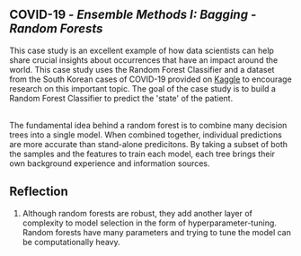 <h2> COVID-19 - <i> Ensemble Methods I: Bagging - Random Forests </i> </h2>
This case study is an excellent example of how data scientists can help share crucial insights about occurrences that have an impact around the world. This case study uses the Random Forest Classifier and a dataset from the South Korean cases of COVID-19 provided on <a href="https://www.kaggle.com/kimjihoo/coronavirusdataset">Kaggle</a> to encourage research on this important topic. The goal of the case study is to build a Random Forest Classifier to predict the 'state' of the patient. <br> </br>

The fundamental idea behind a random forest is to combine many decision trees into a single model. When combined together, individual predictions are more accurate than stand-alone predicitons. By taking a subset of both the samples and the features to train each model, each tree brings their own background experience and information sources. 

<h2> Reflection </h2>
<ol>
  <li> Although random forests are robust, they add another layer of complexity to model selection in the form of hyperparameter-tuning. Random forests have many parameters and trying to tune the model can be computationally heavy.
</ol>

